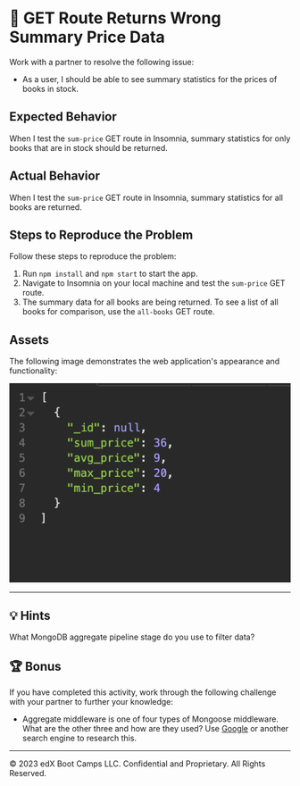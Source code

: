 # 🐛 GET Route Returns Wrong Summary Price Data

Work with a partner to resolve the following issue:
* As a user, I should be able to see summary statistics for the prices of books in stock.

## Expected Behavior
When I test the `sum-price` GET route in Insomnia, summary statistics for only books that are in stock should be returned.

## Actual Behavior
When I test the `sum-price` GET route in Insomnia, summary statistics for all books are returned.

## Steps to Reproduce the Problem
Follow these steps to reproduce the problem:
1. Run `npm install` and `npm start` to start the app.
2. Navigate to Insomnia on your local machine and test the `sum-price` GET route.
3. The summary data for all books are being returned. To see a list of all books for comparison, use the `all-books` GET route.

## Assets
The following image demonstrates the web application's appearance and functionality:

![Returned data showing only in-stock summary books.](./assets/image_1.png)

---

## 💡 Hints
What MongoDB aggregate pipeline stage do you use to filter data?

## 🏆 Bonus
If you have completed this activity, work through the following challenge with your partner to further your knowledge:
* Aggregate middleware is one of four types of Mongoose middleware. What are the other three and how are they used?
Use [Google](https://www.google.com) or another search engine to research this.

---
© 2023 edX Boot Camps LLC. Confidential and Proprietary. All Rights Reserved.
